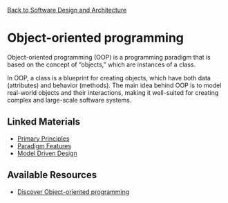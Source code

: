[Back to Software Design and Architecture](topics/software-design-and-architecture/software-design-and-architecture.md)
# Object-oriented programming


Object-oriented programming (OOP) is a programming paradigm that is based on the concept of “objects,” which are instances of a class.

In OOP, a class is a blueprint for creating objects, which have both data (attributes) and behavior (methods). The main idea behind OOP is to model real-world objects and their interactions, making it well-suited for creating complex and large-scale software systems.

## Linked Materials

- [Primary Principles](primary-princples.md)
- [Paradigm Features](paradigm-features.md)
- [Model Driven Design](model-driven-design.md)

## Available Resources

- [Discover Object-oriented programming](https://opendsa.cs.vt.edu/ODSA/Books/Everything/html/IntroOO.html)